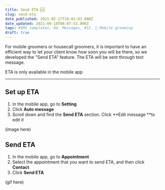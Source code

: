 ```yaml
---
title: Send ETA 🆘
slug: send-eta
date_published: 2021-05-27T10:02:03.000Z
date_updated: 2021-09-18T08:07:53.000Z
tags: #SMS templates, 04. Messages, #12. 🚗 Mobile grooming
draft: true
---
```


For mobile groomers or housecall groomers, it is important to have an efficient way to let your client know how soon you will be there, so we developed the "Send ETA" feature. The ETA will be sent through text message.

ETA is only available in the mobile app

---

## Set up ETA

1. In the mobile app, go to **Setting**
2. Click **Auto message**
3. Scroll down and find the **Send ETA** section. Click **Edit message **to edit it

(image here)

## Send ETA

1. In the mobile app, go to **Appointment**
2. Select the appointment that you want to send ETA, and then click **Contact**
3. Click **Send ETA**

(gif here)
